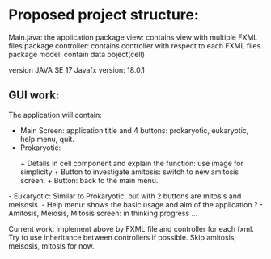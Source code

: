 # Proposed project structure:
Main.java: the application
package view: contains view with multiple FXML files
package controller: contains controller with respect to each FXML files.
package model: contain data object(cell)

version JAVA SE 17
Javafx version: 18.0.1

## GUI work:
The application will contain:
- Main Screen: application title and 4 buttons: prokaryotic, eukaryotic, help menu, quit.
- Prokaryotic:
<ul>
+ Details in cell component and explain the function: use image for simplicity
+ Button to investigate amitosis: switch to new amitosis screen.
+ Button: back to the main menu.
 </ul>
- Eukaryotic: Similar to Prokaryotic, but with 2 buttons are mitosis and meisosis.
- Help menu:  shows the basic usage and aim of the application ?
- Amitosis, Meiosis, Mitosis screen: in thinking progress ...

Current work: implement above by FXML file and controller for each fxml. Try to use inheritance between controllers if possible. Skip amitosis, meisosis, mitosis for now.
